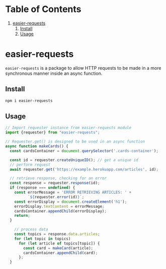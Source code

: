 
# Table of Contents

1.  [easier-requests](#org79c7c31)
    1.  [Install](#orgaaea06b)
    2.  [Usage](#orgef6d0c0)


<a id="org79c7c31"></a>

# easier-requests

`easier-requests` is a package to allow HTTP requests to be made in a more
synchronous manner inside an async function.


<a id="orgaaea06b"></a>

## Install

```sh
npm i easier-requests
```


<a id="orgef6d0c0"></a>

## Usage

```js
// Import requester instance from easier-requests module
import {requester} from "easier-requests";

// Requester.get() is designed to be used in an async function
async function makeCards() {
  const cardsContainer = document.querySelector('.cards-container');

  const id = requester.createUniqueID(); // get a unique id
  // perform request
  await requester.get('https://example.herokuapp.com/articles', id);

  // retrieve response, checking for an error
  const response = requester.response(id);
  if (response === undefined) {
    const errorMessage = 'ERROR RETRIEVING ARTICLES: ' +
          `${requester.error(id)}`;
    const errorDisplay = document.createElement('h1');
    errorDisplay.textContent = errorMessage;
    cardsContainer.appendChild(errorDisplay);
    return;
  }

    // process data
    const topics = response.data.articles;
    for (let topic in topics)
      for (let article of topics[topic]) {
        const card = makeCard(article);
        cardsContainer.appendChild(card);
      };
  }
```
